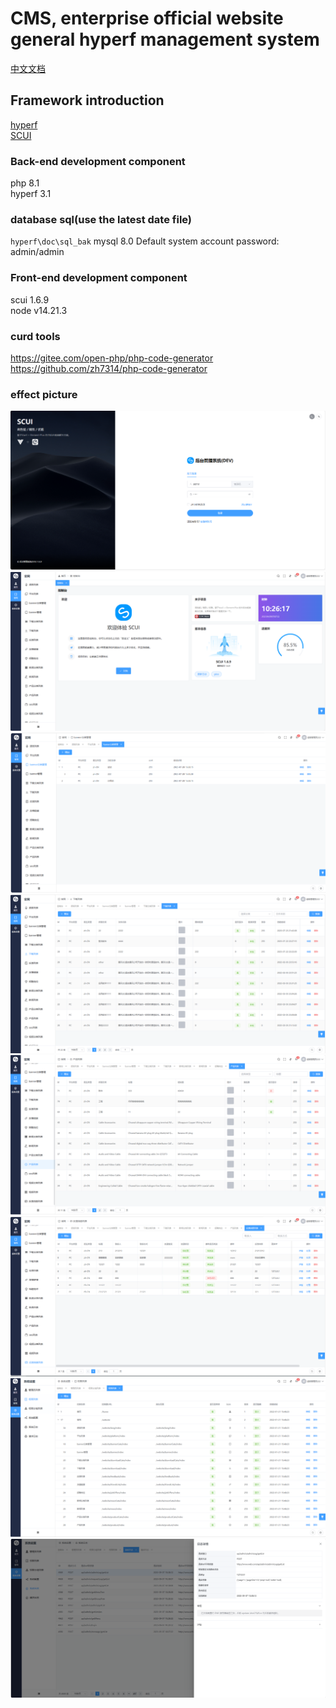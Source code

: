 # CMS, enterprise official website general hyperf management system

[中文文档](./README.md)


## Framework introduction
[hyperf](https://github.com/hyperf/hyperf)     
[SCUI](https://gitee.com/lolicode/scui)


### Back-end development component
php 8.1  
hyperf 3.1     

### database sql(use the latest date file)
`hyperf\doc\sql_bak` 
mysql 8.0
Default system account password: admin/admin

### Front-end development component
scui 1.6.9      
node v14.21.3       

### curd tools
https://gitee.com/open-php/php-code-generator  
https://github.com/zh7314/php-code-generator

### effect picture
![1.png](./images/1.png)
![2.png](./images/2.png)
![3.png](./images/3.png)
![4.png](./images/4.png)
![5.png](./images/5.png)
![6.png](./images/6.png)
![7.png](./images/7.png)
![8.png](./images/8.png)
